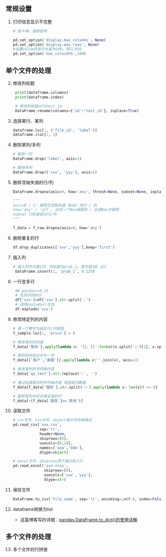 ## 常规设置
1. 打印信息显示不完整
    ```python
    # 很卡噢，谨慎使用

    pd.set_option('display.max_columns', None)
    pd.set_option('display.max_rows', None)
    #设置value的显示长度为100，默认为50
    pd.set_option('max_colwidth',100)
    ```
## 单个文件的处理
2. 修改列标题
   ```python
    print(dataframe.columns)
    print(dataframe.index)

    # 修改列标题id为test_id
    DataFrame.rename(columns={'id':'test_id'}, inplace=True)
    ```

3. 选择某行、某列  
    ```python
    dataframe.loc[:, ('file_id', 'label')]
    dataframe.iloc[:, 1]
    ```

4. 删除某列/多列
   ```python
   # 删除一列
   DataFrame.drop('label', axis=1)

   # 删除多列
   DataFrame.drop(['xxx', 'yyy'], axis=1)
   ```
5. 删除含缺失值的行/列
    ```python
    DataFrame.dropna(axis=0, how='any', thresh=None, subset=None, inplace=False)

    """
    axis=0 / 1: 删除包含缺失值（NaN）的行 / 列
    how='any' / 'all', 出现一个Nan就删除 / 全部Nan才删除
    subset 只检查部分行/列
    """

    f_data = f_raw.dropna(axis=0, how='any')
    ```

6. 删除重复的行
   ```python
   df.drop_duplicates(['xxx','yyy'],keep='first')
   ```
7. 插入列
   ```python
   # 插入列作为第1列，列标题为prob_1，填充值为0.125
    DataFrame.insert(1, 'prob_1', 0.125)
   ```
8. 一行变多行
   ```python
    ## pandas>=0.25
    # 先将字段拆分
    df['xxx']=df['xxx'].str.split(',')
    # 调用explode()方法 
    df.explode('xxx')
   ```
9.  修改特定列的内容
    ```python
    # 用一个数字为指定行/列赋值
    Y_sample.loc[:, 'price'] = 0
    
    # 修改某列的内容
    f_data['服务'].apply(lambda x: '{}。{}'.format(x.split('→')[2], x.split('→')[5]))

    # 两列的内容合并为一列
    f_data[['客户','客服']].apply(lambda x:''.join(x), axis=1)

    # 修改某列的字符串内容
    f_data['qa_text'].str.replace(';', '')

    # 通过处理某列的字符串内容 筛选部分数据
    f_data[f_data['服务'].str.split('→').apply(lambda x: len(x)) >= 6]

    # 删除某列中符合特定值的行
    f_data[~(f_data['服务']=='其他')]
    ```

10. 读取文件
    ```python
    # csv文件、tsv文件，object表示字符串格式
    pd.read_csv('xxx.csv',
                sep='\t', 
                header=None, 
                skiprows=[0],
                usecols=[0,10],
                names=['aaa','bbb'],
                dtype=object)

    # excel文件，skiprows用于跳过前几行
    pd.read_excel('xxx.xlsx',
                  skiprows=[0],
                  usecols=['xxx','yyy'],
                  dtype=str)
    ```

11. 保存文件
    ```python
    DataFrame.to_csv('file_name', sep='\t', encoding=;utf-8, index=False, header=False)
    ```

12. dataframe转换为list  
    - 这篇博客写的详细：[pandas.DataFrame.to_dict()的使用详解](https://blog.csdn.net/weixin_39791387/article/details/87627235)
## 多个文件的处理
13. 多个文件的行拼接
    ```python
    ```
